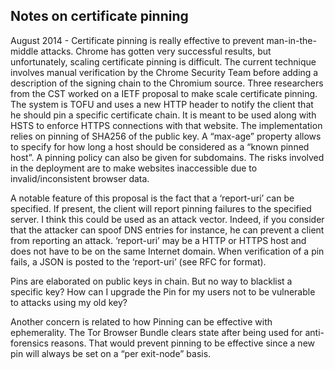 ## Notes on certificate pinning 

August 2014 - Certificate pinning is really effective to prevent man-in-the-middle attacks. Chrome has gotten very successful results, but unfortunately, scaling certificate pinning is difficult. The current technique involves manual verification by the Chrome Security Team before adding a description of the signing chain to the Chromium source. Three researchers from the CST worked on a IETF proposal to make scale certificate pinning. The system is TOFU and uses a new HTTP header to notify the client that he should pin a specific certificate chain. It is meant to be used along with HSTS to enforce HTTPS connections with that website. The implementation relies on pinning of SHA256 of the public key. A “max-age” property allows to specify for how long a host should be considered as a “known pinned host”. A pinning policy can also be given for subdomains. The risks involved in the deployment are to make websites inaccessible due to invalid/inconsistent browser data. 

A notable feature of this proposal is the fact that a ‘report-uri’ can be specified. If present, the client will report pinning failures to the specified server. I think this could be used as an attack vector. Indeed, if you consider that the attacker can spoof DNS entries for instance, he can prevent a client from reporting an attack. ‘report-uri’ may be a HTTP or HTTPS host and does not have to be on the same Internet domain. When verification of a pin fails, a JSON is posted to the ‘report-uri’ (see RFC for format).

Pins are elaborated on public keys in chain. But no way to blacklist a specific key? How can I upgrade the Pin for my users not to be vulnerable to attacks using my old key?

Another concern is related to how Pinning can be effective with ephemerality. The Tor Browser Bundle clears state after being used for anti-forensics reasons. That would prevent pinning to be effective since a new pin will always be set on a “per exit-node” basis.

